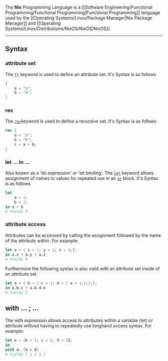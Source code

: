 The **Nix** Programming Language is a [[Software Engineering/Functional Programming/Functional Programming|Functional Programming]] language used by the [[Operating Systems/Linux/Package Manager|Nix Package Manager]] and [[Operating Systems/Linux/Distributions/NixOS/NixOS|NixOS]].

---

## Syntax

### attribute set
The [`{}`](https://nix.dev/tutorials/first-steps/nix-language#attribute-set) keyword is used to define an attribute set. It's Syntax is as follows
```nix
{
	a = "a";
	b = "b";
}
```

### rec
The [`rec`](https://nix.dev/tutorials/first-steps/nix-language#recursive-attribute-set-rec)keyword is used to define a recursive set. It's Syntax is as follows
```nix
rec {
	a = "a";
	b = "b";
	c = a + b;
}
```

### let ... in ...
Also known as a 'let expression' or 'let binding'. The [`let`](https://nix.dev/tutorials/first-steps/nix-language#attribute-set) keyword allows assignment of names to values for repeated use in an [`in`](https://nix.dev/tutorials/first-steps/nix-language#attribute-set) block. It's Syntax is as follows
```nix
let 
	a = 1;
	b = 2;
in a + b
# Yields 3
```

### attribute access
Attributes can be accessed by calling the assignment followed by the name of the attribute within. For example:

```nix
let a = { x = 1; y = 2; z = 3;};
in a.x + a.y + a.z
# Yields 6
```

Furthermore the following syntax is also valid with an attribute set inside of an attribute set.

```nix
let a = { b = { c = 1; d = { e = 1;};};};
in a.b.c + a.b.d.e
# Yields 2
```

## with ... ; ...
The with expression allows access to attributes within a variable (let) or attribute without having to repeatedly use longhand access syntax. For example:

```nix
let a = {b = 1; c = 2; d = 3};
in
with a; [b c d]
# Yields [ 1 2 3 ]
```

